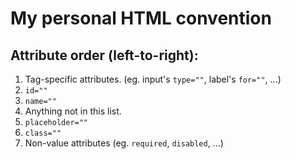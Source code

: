 # My personal HTML convention

## Attribute order (left-to-right):

1. Tag-specific attributes. (eg. input's `type=""`, label's `for=""`, ...)
2. `id=""`
3. `name=""`
4. Anything not in this list.
5. `placeholder=""`
6. `class=""`
7. Non-value attributes (eg. `required`, `disabled`, ...)
